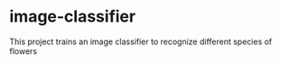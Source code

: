 # image-classifier
This project trains an image classifier to recognize different species of flowers
